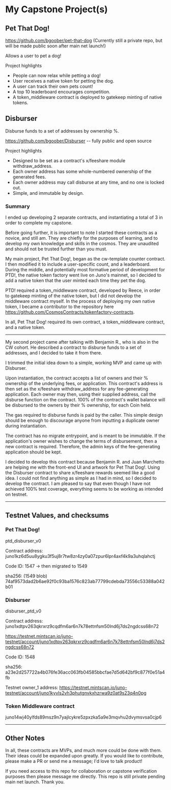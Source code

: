 # My Capstone Project(s)

## Pet That Dog!

https://github.com/bgoober/pet-that-dog (Currently still a private repo, but will be made public soon after main net launch!)

Allows a user to pet a dog!

Project highlights
- People can now relax while petting a dog!
- User receives a native token for petting the dog.
- A user can track their own pets count!
- A top 10 leaderboard encourages competition.
- A token_middleware contract is deployed to gatekeep minting of native tokens.


## Disburser

Disburse funds to a set of addresses by ownership %.

https://github.com/bgoober/Disburser -- fully public and open source

Project highlights
- Designed to be set as a contract's x/feeshare module withdraw_address.
- Each owner address has some whole-numbered ownership of the generated fees. 
- Each owner address may call disburse at any time, and no one is locked out.
- Simple, and immutable by design.


### Summary
I ended up developing 2 separate contracts, and instantiating a total of 3 in order to complete my capstone.

Before going further, it is important to note I started these contracts as a novice, and still am. They are chiefly for the purposes of learning, and to develop my own knowledge and skills in the cosmos. They are unaudited and should not be trusted further than you must.


My main project, Pet That Dog!, began as the cw-template counter contract. I then modified it to include a user-specific count, and a leaderboard. During the middle, and potentially most formative period of development for PTD!, the native token factory went live on Juno's mainnet, so I decided to add a native token that the user minted each time they pet the dog.

PTD! required a token_middleware contract, developed by Reece, in order to gatekeep minting of the native token, but I did not develop the middleware contract myself. In the process of deploying my own native token, I became a contributor to the repository here https://github.com/CosmosContracts/tokenfactory-contracts.

In all, Pet That Dog! required its own contract, a token_middleware contract, and a native token.


---


My second project came after talking with Benjamin R., who is also in the CW cohort. He described a contract to disburse funds to a set of addresses, and I decided to take it from there.

I trimmed the initial idea down to a simple, working MVP and came up with Disburser. 

Upon instantiation, the contract accepts a list of owners and their % ownership of the underlying fees, or application. This contract's address is then set as the x/feeshare withdraw_address for any fee-generating application. Each owner may then, using their supplied address, call the disburse function on the contract. 100% of the contract's wallet balance will be disbursed to the owners by their % ownership, for each Coin held.

The gas required to disburse funds is paid by the caller. This simple design should be enough to discourage anyone from inputting a duplicate owner during instantiation.

The contract has no migrate entrypoint, and is meant to be immutable. If the application's owner wishes to change the terms of disbursement, then a new contract is required. Therefore, the admin keys of the fee-generating application should be kept.

I decided to develop this contract because Benjamin R. and Juan Marchetto are helping me with the front-end UI and artwork for Pet That Dog!. Using the Disburser contract to share x/feeshare rewards seemed like a good idea. I could not find anything as simple as I had in mind, so I decided to develop the contract. I am pleased to say that even though I have not achieved 100% test coverage, everything seems to be working as intended on testnet.


---


## Testnet Values, and checksums

### Pet That Dog!
ptd_disburser_v0

Contract address:  juno1kz6d5uu8ygku3f5uj8r7tw8zr4zy0a07zpur6lpr4axf4k9a3uhqlahctj

Code ID: 1547 -> then migrated to 1549

sha256: (1549 blob) 74af9573dad2b6ae92f0c93ba1576c823ab77799cdebda73556c53388a042b01

 
### Disburser
disburser_ptd_v0

Contract address: juno1xdtpv263qkrxrz9cqdfm6ar6n7k78ettnfsm50lnd6j7ds2ngdcss68n72

https://testnet.mintscan.io/juno-testnet/account/juno1xdtpv263qkrxrz9cqdfm6ar6n7k78ettnfsm50lnd6j7ds2ngdcss68n72

Code ID: 1548

sha256: a23e2d257722a4b076fe36acc063fb04585bbcfae7d5d642bf9c877f0e51a4fb

Testnet owner_1 address:
https://testnet.mintscan.io/juno-testnet/account/juno1kyvls2vh3phutgnvkxhzrwa9z0at9s23q4n0pg

### Token Middleware contract 

juno14wj40ylfds89msz9n7yajlcykre5zpxzka5a9e3mqvhu2dvymsvsa0cjp6

---
## Other Notes

In all, these contracts are MVPs, and much more could be done with them. Their ideas could be expanded upon greatly. If you would like to contribute, please make a PR or send me a message; I'd love to talk product!

If you need access to this repo for collaboration or capstone verification purposes then please message me directly. This repo is still private pending main net launch. Thank you.
